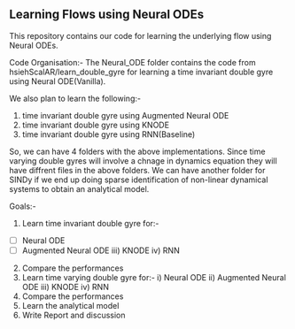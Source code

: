 ## Learning Flows using Neural ODEs

This repository contains our code for learning the underlying flow using Neural ODEs. 

Code Organisation:-
The Neural_ODE folder contains the code from hsiehScalAR/learn_double_gyre for learning a time invariant double gyre using Neural ODE(Vanilla).

We also plan to learn the following:-
1. time invariant double gyre using Augmented Neural ODE
2. time invariant double gyre using KNODE
3. time invariant double gyre using RNN(Baseline)

So, we can have 4 folders with the above implementations. Since time varying double gyres will involve a chnage in dynamics equation they will have diffrent files in the above folders.
We can have another folder for SINDy if we end up doing sparse identification of non-linear dynamical systems to obtain an analytical model.

Goals:-
1. Learn time invariant double gyre for:-

-[ ] Neural ODE
-[ ] Augmented Neural ODE
iii) KNODE
iv) RNN
2. Compare the performances
3. Learn time varying double gyre for:-
i) Neural ODE
ii) Augmented Neural ODE
iii) KNODE
iv) RNN
4. Compare the performances
5. Learn the analytical model
6. Write Report and discussion


